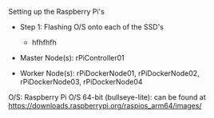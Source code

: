 Setting up the Raspberry Pi's

- Step 1: Flashing O/S onto each of the SSD's
  - hfhfhfh


- Master Node(s): rPiController01
- Worker Node(s): rPiDockerNode01, rPiDockerNode02, rPiDockerNode03, rPiDockerNode04

O/S: Raspberry Pi O/S 64-bit (bullseye-lite): can be found at https://downloads.raspberrypi.org/raspios_arm64/images/
